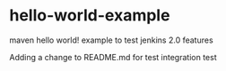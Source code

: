 # hello-world-example
maven hello world! example to test jenkins 2.0 features

Adding a change to README.md for test integration test
